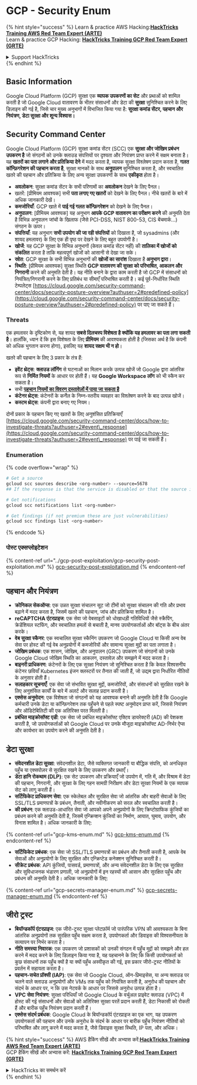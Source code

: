 # GCP - Security Enum

{% hint style="success" %}
Learn & practice AWS Hacking:<img src="../../../.gitbook/assets/image (1).png" alt="" data-size="line">[**HackTricks Training AWS Red Team Expert (ARTE)**](https://training.hacktricks.xyz/courses/arte)<img src="../../../.gitbook/assets/image (1).png" alt="" data-size="line">\
Learn & practice GCP Hacking: <img src="../../../.gitbook/assets/image (2).png" alt="" data-size="line">[**HackTricks Training GCP Red Team Expert (GRTE)**<img src="../../../.gitbook/assets/image (2).png" alt="" data-size="line">](https://training.hacktricks.xyz/courses/grte)

<details>

<summary>Support HackTricks</summary>

* Check the [**subscription plans**](https://github.com/sponsors/carlospolop)!
* **Join the** 💬 [**Discord group**](https://discord.gg/hRep4RUj7f) or the [**telegram group**](https://t.me/peass) or **follow** us on **Twitter** 🐦 [**@hacktricks\_live**](https://twitter.com/hacktricks\_live)**.**
* **Share hacking tricks by submitting PRs to the** [**HackTricks**](https://github.com/carlospolop/hacktricks) and [**HackTricks Cloud**](https://github.com/carlospolop/hacktricks-cloud) github repos.

</details>
{% endhint %}

## Basic Information

Google Cloud Platform (GCP) सुरक्षा एक **व्यापक उपकरणों का सेट** और प्रथाओं को शामिल करती है जो Google Cloud वातावरण के भीतर संसाधनों और डेटा की **सुरक्षा** सुनिश्चित करने के लिए डिज़ाइन की गई है, जिसे चार मुख्य अनुभागों में विभाजित किया गया है: **सुरक्षा कमांड सेंटर, पहचान और नियंत्रण, डेटा सुरक्षा और शून्य विश्वास।**

## **Security Command Center**

Google Cloud Platform (GCP) सुरक्षा कमांड सेंटर (SCC) एक **सुरक्षा और जोखिम प्रबंधन उपकरण है** जो संगठनों को उनके क्लाउड संपत्तियों पर दृश्यता और नियंत्रण प्राप्त करने में सक्षम बनाता है। यह **खतरों का पता लगाने और प्रतिक्रिया देने** में मदद करता है, व्यापक सुरक्षा विश्लेषण प्रदान करता है, **गलत कॉन्फ़िगरेशन की पहचान करता है**, सुरक्षा मानकों के साथ **अनुपालन** सुनिश्चित करता है, और स्वचालित खतरे की पहचान और प्रतिक्रिया के लिए अन्य सुरक्षा उपकरणों के साथ **एकीकृत** होता है।

* **अवलोकन**: सुरक्षा कमांड सेंटर के सभी परिणामों का **अवलोकन** देखने के लिए पैनल।
* खतरें: \[प्रीमियम आवश्यक] सभी **पता लगाए गए खतरों** को देखने के लिए पैनल। नीचे खतरों के बारे में अधिक जानकारी देखें।
* **कमजोरियाँ**: GCP खाते में **पाई गई गलत कॉन्फ़िगरेशन** को देखने के लिए पैनल।
* **अनुपालन**: \[प्रीमियम आवश्यक] यह अनुभाग **आपके GCP वातावरण का परीक्षण करने** की अनुमति देता है विभिन्न अनुपालन जांचों के खिलाफ (जैसे PCI-DSS, NIST 800-53, CIS बेंचमार्क...) संगठन के ऊपर।
* **संपत्तियाँ**: यह अनुभाग **सभी उपयोग की जा रही संपत्तियों** को दिखाता है, जो sysadmins (और शायद हमलावर) के लिए एक ही पृष्ठ पर देखने के लिए बहुत उपयोगी है।
* **खोजें**: यह GCP सुरक्षा के विभिन्न अनुभागों (केवल कमांड सेंटर नहीं) की **तालिका में खोजों को संकलित** करता है ताकि महत्वपूर्ण खोजों को आसानी से देखा जा सके।
* **स्रोत**: GCP सुरक्षा के सभी विभिन्न अनुभागों की **खोजों का सारांश** दिखाता है **अनुभाग द्वारा**।
* **स्थिति**: \[प्रीमियम आवश्यक] सुरक्षा स्थिति **GCP वातावरण की सुरक्षा को परिभाषित, आकलन और निगरानी** करने की अनुमति देती है। यह नीति बनाने के द्वारा काम करती है जो GCP में संसाधनों को नियंत्रित/निगरानी करने के लिए प्रतिबंध या सीमाएँ परिभाषित करती है। कई पूर्व-निर्धारित स्थिति टेम्पलेट्स [https://cloud.google.com/security-command-center/docs/security-posture-overview?authuser=2#predefined-policy](https://cloud.google.com/security-command-center/docs/security-posture-overview?authuser=2#predefined-policy) पर पाए जा सकते हैं।

### **Threats**

एक हमलावर के दृष्टिकोण से, यह शायद **सबसे दिलचस्प विशेषता है क्योंकि यह हमलावर का पता लगा सकती है**। हालाँकि, ध्यान दें कि इस विशेषता के लिए **प्रीमियम** की आवश्यकता होती है (जिसका अर्थ है कि कंपनी को अधिक भुगतान करना होगा), इसलिए यह **शायद सक्षम भी न हो**।

खतरे की पहचान के लिए 3 प्रकार के तंत्र हैं:

* **इवेंट थ्रेट्स**: **क्लाउड लॉगिंग** से घटनाओं का मिलान करके उत्पन्न खोजें जो Google द्वारा आंतरिक रूप से **निर्मित नियमों** के आधार पर होती हैं। यह **Google Workspace लॉग** को भी स्कैन कर सकता है।
* सभी [**पहचान नियमों का विवरण दस्तावेज़ों में पाया जा सकता है**](https://cloud.google.com/security-command-center/docs/concepts-event-threat-detection-overview?authuser=2#how\_works)
* **कंटेनर थ्रेट्स**: कंटेनरों के कर्नेल के निम्न-स्तरीय व्यवहार का विश्लेषण करने के बाद उत्पन्न खोजें।
* **कस्टम थ्रेट्स**: कंपनी द्वारा बनाए गए नियम।

दोनों प्रकार के पहचान किए गए खतरों के लिए अनुशंसित प्रतिक्रियाएँ [https://cloud.google.com/security-command-center/docs/how-to-investigate-threats?authuser=2#event\_response](https://cloud.google.com/security-command-center/docs/how-to-investigate-threats?authuser=2#event\_response) पर पाई जा सकती हैं।

### Enumeration

{% code overflow="wrap" %}
```bash
# Get a source
gcloud scc sources describe <org-number> --source=5678
## If the response is that the service is disabled or that the source is not found, then, it isn't enabled

# Get notifications
gcloud scc notifications list <org-number>

# Get findings (if not premium these are just vulnerabilities)
gcloud scc findings list <org-number>
```
{% endcode %}

### पोस्ट एक्सप्लोइटेशन

{% content-ref url="../gcp-post-exploitation/gcp-security-post-exploitation.md" %}
[gcp-security-post-exploitation.md](../gcp-post-exploitation/gcp-security-post-exploitation.md)
{% endcontent-ref %}

## पहचान और नियंत्रण

* **क्रोनिकल सेकऑप्स**: एक उन्नत सुरक्षा संचालन सूट जो टीमों को सुरक्षा संचालन की गति और प्रभाव बढ़ाने में मदद करता है, जिसमें खतरे की पहचान, जांच और प्रतिक्रिया शामिल है।
* **reCAPTCHA एंटरप्राइज**: एक सेवा जो वेबसाइटों को धोखाधड़ी गतिविधियों जैसे स्क्रैपिंग, क्रेडेंशियल स्टफिंग, और स्वचालित हमलों से बचाती है, मानव उपयोगकर्ताओं और बॉट्स के बीच अंतर करके।
* **वेब सुरक्षा स्कैनर**: एक स्वचालित सुरक्षा स्कैनिंग उपकरण जो Google Cloud या किसी अन्य वेब सेवा पर होस्ट की गई वेब अनुप्रयोगों में कमजोरियों और सामान्य सुरक्षा मुद्दों का पता लगाता है।
* **जोखिम प्रबंधक**: एक शासन, जोखिम, और अनुपालन (GRC) उपकरण जो संगठनों को उनके Google Cloud जोखिम स्थिति का आकलन, दस्तावेज़ और समझने में मदद करता है।
* **बाइनरी प्राधिकरण**: कंटेनरों के लिए एक सुरक्षा नियंत्रण जो सुनिश्चित करता है कि केवल विश्वसनीय कंटेनर छवियाँ Kubernetes इंजन क्लस्टरों पर तैनात की जाती हैं, जो उद्यम द्वारा निर्धारित नीतियों के अनुसार होती हैं।
* **सलाहकार सूचनाएँ**: एक सेवा जो संभावित सुरक्षा मुद्दों, कमजोरियों, और संसाधनों को सुरक्षित रखने के लिए अनुशंसित कार्यों के बारे में अलर्ट और सलाह प्रदान करती है।
* **एक्सेस अनुमोदन**: एक विशेषता जो संगठनों को यह आवश्यक बनाने की अनुमति देती है कि Google कर्मचारी उनके डेटा या कॉन्फ़िगरेशन तक पहुँचने से पहले स्पष्ट अनुमोदन प्राप्त करें, जिससे नियंत्रण और ऑडिटेबिलिटी की एक अतिरिक्त परत मिलती है।
* **प्रबंधित माइक्रोसॉफ्ट एडी**: एक सेवा जो प्रबंधित माइक्रोसॉफ्ट एक्टिव डायरेक्टरी (AD) की पेशकश करती है, जो उपयोगकर्ताओं को Google Cloud पर उनके मौजूदा माइक्रोसॉफ्ट AD-निर्भर ऐप्स और कार्यभार का उपयोग करने की अनुमति देती है।

## डेटा सुरक्षा

* **संवेदनशील डेटा सुरक्षा**: संवेदनशील डेटा, जैसे व्यक्तिगत जानकारी या बौद्धिक संपत्ति, को अनधिकृत पहुँच या एक्सपोज़र से सुरक्षित रखने के लिए उपकरण और प्रथाएँ।
* **डेटा हानि रोकथाम (DLP)**: एक सेट उपकरण और प्रक्रियाएँ जो उपयोग में, गति में, और विश्राम में डेटा की पहचान, निगरानी, और सुरक्षा के लिए गहन सामग्री निरीक्षण और डेटा सुरक्षा नियमों के एक व्यापक सेट को लागू करती हैं।
* **सर्टिफिकेट प्राधिकरण सेवा**: एक स्केलेबल और सुरक्षित सेवा जो आंतरिक और बाहरी सेवाओं के लिए SSL/TLS प्रमाणपत्रों के प्रबंधन, तैनाती, और नवीनीकरण को सरल और स्वचालित करती है।
* **की प्रबंधन**: एक क्लाउड-आधारित सेवा जो आपको अपने अनुप्रयोगों के लिए क्रिप्टोग्राफिक कुंजियों का प्रबंधन करने की अनुमति देती है, जिसमें एन्क्रिप्शन कुंजियों का निर्माण, आयात, घुमाव, उपयोग, और विनाश शामिल है। अधिक जानकारी के लिए:

{% content-ref url="gcp-kms-enum.md" %}
[gcp-kms-enum.md](gcp-kms-enum.md)
{% endcontent-ref %}

* **सर्टिफिकेट प्रबंधक**: एक सेवा जो SSL/TLS प्रमाणपत्रों का प्रबंधन और तैनाती करती है, आपके वेब सेवाओं और अनुप्रयोगों के लिए सुरक्षित और एन्क्रिप्टेड कनेक्शन सुनिश्चित करती है।
* **सीक्रेट प्रबंधक**: API कुंजियों, पासवर्ड, प्रमाणपत्रों, और अन्य संवेदनशील डेटा के लिए एक सुरक्षित और सुविधाजनक भंडारण प्रणाली, जो अनुप्रयोगों में इन रहस्यों की आसान और सुरक्षित पहुँच और प्रबंधन की अनुमति देती है। अधिक जानकारी के लिए:

{% content-ref url="gcp-secrets-manager-enum.md" %}
[gcp-secrets-manager-enum.md](gcp-secrets-manager-enum.md)
{% endcontent-ref %}

## जीरो ट्रस्ट

* **बियॉन्डकॉर्प एंटरप्राइज**: एक जीरो-ट्रस्ट सुरक्षा प्लेटफ़ॉर्म जो पारंपरिक VPN की आवश्यकता के बिना आंतरिक अनुप्रयोगों तक सुरक्षित पहुँच सक्षम करता है, उपयोगकर्ता और डिवाइस की विश्वसनीयता के सत्यापन पर निर्भर करता है।
* **नीति समस्या निवारक**: एक उपकरण जो प्रशासकों को उनकी संगठन में पहुँच मुद्दों को समझने और हल करने में मदद करने के लिए डिज़ाइन किया गया है, यह पहचानने के लिए कि किसी उपयोगकर्ता को कुछ संसाधनों तक पहुँच क्यों है या क्यों पहुँच अस्वीकृत की गई, इस प्रकार जीरो-ट्रस्ट नीतियों के प्रवर्तन में सहायता करता है।
* **पहचान-सचेत प्रॉक्सी (IAP)**: एक सेवा जो Google Cloud, ऑन-प्रिमाइसेस, या अन्य क्लाउड पर चलने वाले क्लाउड अनुप्रयोगों और VMs तक पहुँच को नियंत्रित करती है, अनुरोध की पहचान और संदर्भ के आधार पर, न कि उस नेटवर्क के आधार पर जिससे अनुरोध उत्पन्न होता है।
* **VPC सेवा नियंत्रण**: सुरक्षा परिधियाँ जो Google Cloud के वर्चुअल प्राइवेट क्लाउड (VPC) में होस्ट की गई संसाधनों और सेवाओं को अतिरिक्त सुरक्षा परतें प्रदान करती हैं, डेटा निकासी को रोकती हैं और बारीक पहुँच नियंत्रण प्रदान करती हैं।
* **एक्सेस संदर्भ प्रबंधक**: Google Cloud के बियॉन्डकॉर्प एंटरप्राइज का एक भाग, यह उपकरण उपयोगकर्ता की पहचान और उनके अनुरोध के संदर्भ के आधार पर बारीक पहुँच नियंत्रण नीतियों को परिभाषित और लागू करने में मदद करता है, जैसे डिवाइस सुरक्षा स्थिति, IP पता, और अधिक।

{% hint style="success" %}
AWS हैकिंग सीखें और अभ्यास करें:<img src="../../../.gitbook/assets/image (1).png" alt="" data-size="line">[**HackTricks Training AWS Red Team Expert (ARTE)**](https://training.hacktricks.xyz/courses/arte)<img src="../../../.gitbook/assets/image (1).png" alt="" data-size="line">\
GCP हैकिंग सीखें और अभ्यास करें: <img src="../../../.gitbook/assets/image (2).png" alt="" data-size="line">[**HackTricks Training GCP Red Team Expert (GRTE)**<img src="../../../.gitbook/assets/image (2).png" alt="" data-size="line">](https://training.hacktricks.xyz/courses/grte)

<details>

<summary>HackTricks का समर्थन करें</summary>

* [**सदस्यता योजनाएँ**](https://github.com/sponsors/carlospolop) देखें!
* **💬 [**Discord समूह**](https://discord.gg/hRep4RUj7f) या [**टेलीग्राम समूह**](https://t.me/peass) में शामिल हों या **Twitter** पर हमें **फॉलो** करें** 🐦 [**@hacktricks\_live**](https://twitter.com/hacktricks\_live)**.**
* **हैकिंग ट्रिक्स साझा करें, PRs को** [**HackTricks**](https://github.com/carlospolop/hacktricks) और [**HackTricks Cloud**](https://github.com/carlospolop/hacktricks-cloud) गिटहब रिपॉजिटरी में सबमिट करके। 

</details>
{% endhint %}
